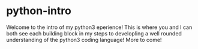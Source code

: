 # python-intro

Welcome to the intro of my python3 eperience! This is where you and I can both see each building block in my steps to developling
a well rounded understanding of the python3 coding language! More to come!
